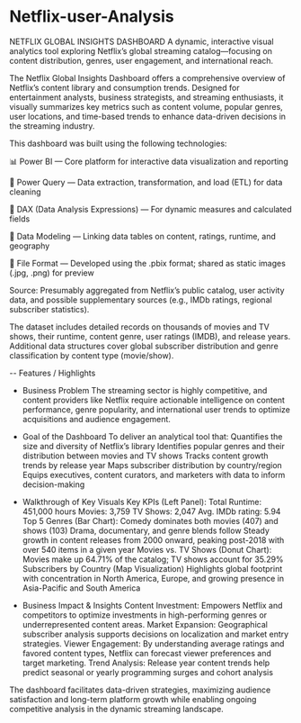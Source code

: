 # Netflix-user-Analysis
NETFLIX GLOBAL INSIGHTS DASHBOARD
A dynamic, interactive visual analytics tool exploring Netflix’s global streaming catalog—focusing on content distribution, genres, user engagement, and international reach.

The Netflix Global Insights Dashboard offers a comprehensive overview of Netflix’s content library and consumption trends. Designed for entertainment analysts, business strategists, and streaming enthusiasts, it visually summarizes key metrics such as content volume, popular genres, user locations, and time-based trends to enhance data-driven decisions in the streaming industry.

This dashboard was built using the following technologies:

📊 Power BI — Core platform for interactive data visualization and reporting

📂 Power Query — Data extraction, transformation, and load (ETL) for data cleaning

🧠 DAX (Data Analysis Expressions) — For dynamic measures and calculated fields

📝 Data Modeling — Linking data tables on content, ratings, runtime, and geography

📁 File Format — Developed using the .pbix format; shared as static images (.jpg, .png) for preview

Source: Presumably aggregated from Netflix’s public catalog, user activity data, and possible supplementary sources (e.g., IMDb ratings, regional subscriber statistics).

The dataset includes detailed records on thousands of movies and TV shows, their runtime, content genre, user ratings (IMDB), and release years. Additional data structures cover global subscriber distribution and genre classification by content type (movie/show).

-- Features / Highlights
- Business Problem
The streaming sector is highly competitive, and content providers like Netflix require actionable intelligence on content performance, genre popularity, and international user trends to optimize acquisitions and audience engagement.

- Goal of the Dashboard
To deliver an analytical tool that:
Quantifies the size and diversity of Netflix’s library
Identifies popular genres and their distribution between movies and TV shows
Tracks content growth trends by release year
Maps subscriber distribution by country/region
Equips executives, content curators, and marketers with data to inform decision-making

- Walkthrough of Key Visuals
Key KPIs (Left Panel):
Total Runtime: 451,000 hours
Movies: 3,759
TV Shows: 2,047
Avg. IMDb rating: 5.94
Top 5 Genres (Bar Chart):
Comedy dominates both movies (407) and shows (103)
Drama, documentary, and genre blends follow
Steady growth in content releases from 2000 onward, peaking post-2018 with over 540 items in a given year
Movies vs. TV Shows (Donut Chart):
Movies make up 64.71% of the catalog; TV shows account for 35.29%
Subscribers by Country (Map Visualization)
Highlights global footprint with concentration in North America, Europe, and growing presence in Asia-Pacific and South America

- Business Impact & Insights
Content Investment: Empowers Netflix and competitors to optimize investments in high-performing genres or underrepresented content areas.
Market Expansion: Geographical subscriber analysis supports decisions on localization and market entry strategies.
Viewer Engagement: By understanding average ratings and favored content types, Netflix can forecast viewer preferences and target marketing.
Trend Analysis: Release year content trends help predict seasonal or yearly programming surges and cohort analysis

The dashboard facilitates data-driven strategies, maximizing audience satisfaction and long-term platform growth while enabling ongoing competitive analysis in the dynamic streaming landscape.
